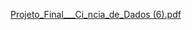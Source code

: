 [Projeto_Final___Ci_ncia_de_Dados (6).pdf](https://github.com/giovannimpm/previsao_ipca/files/8149889/Projeto_Final___Ci_ncia_de_Dados.6.pdf)

